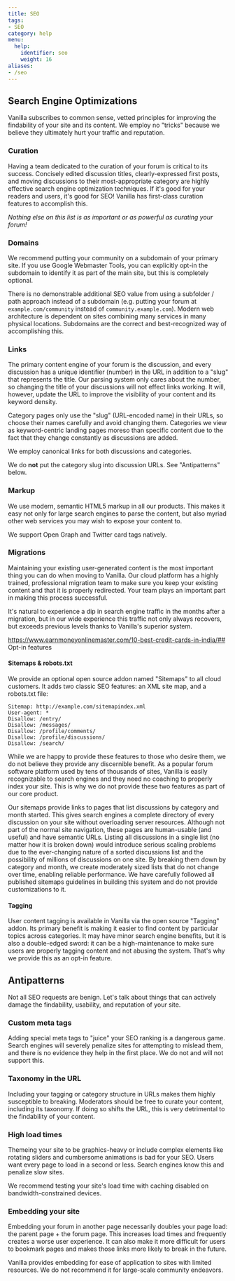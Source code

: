 ```yaml
---
title: SEO
tags:
- SEO
category: help
menu:
  help:
    identifier: seo
    weight: 16
aliases:
- /seo
---
```


## Search Engine Optimizations

Vanilla subscribes to common sense, vetted principles for improving the findability of your site and its content. We employ no "tricks" because we believe they ultimately hurt your traffic and reputation.

### Curation

Having a team dedicated to the curation of your forum is critical to its success. Concisely edited discussion titles, clearly-expressed first posts, and moving discussions to their most-appropriate category are highly effective search engine optimization techniques. If it's good for your readers and users, it's good for SEO! Vanilla has first-class curation features to accomplish this.

_Nothing else on this list is as important or as powerful as curating your forum!_

### Domains

We recommend putting your community on a subdomain of your primary site. If you use Google Webmaster Tools, you can explicitly opt-in the subdomain to identify it as part of the main site, but this is completely optional.

There is no demonstrable additional SEO value from using a subfolder / path approach instead of a subdomain (e.g. putting your forum at `example.com/community` instead of `community.example.com`). Modern web architecture is dependent on sites combining many services in many physical locations. Subdomains are the correct and best-recognized way of accomplishing this.

### Links

The primary content engine of your forum is the discussion, and every discussion has a unique identifier (number) in the URL in addition to a "slug" that represents the title. Our parsing system only cares about the number, so changing the title of your discussions will not effect links working. It will, however, update the URL to improve the visibility of your content and its keyword density.

Category pages only use the "slug" (URL-encoded name) in their URLs, so choose their names carefully and avoid changing them. Categories we view as keyword-centric landing pages moreso than specific content due to the fact that they change constantly as discussions are added.

We employ canonical links for both discussions and categories.

We do **not** put the category slug into discussion URLs. See "Antipatterns" below.


### Markup

We use modern, semantic HTML5 markup in all our products. This makes it easy not only for large search engines to parse the content, but also myriad other web services you may wish to expose your content to.

We support Open Graph and Twitter card tags natively.


### Migrations

Maintaining your existing user-generated content is the most important thing you can do when moving to Vanilla. Our cloud platform has a highly trained, professional migration team to make sure you keep your existing content and that it is properly redirected. Your team plays an important part in making this process successful.

It's natural to experience a dip in search engine traffic in the months after a migration, but in our wide experience this traffic not only always recovers, but exceeds previous levels thanks to Vanilla's superior system.

https://www.earnmoneyonlinemaster.com/10-best-credit-cards-in-india/## Opt-in features

#### Sitemaps & robots.txt

We provide an optional open source addon named "Sitemaps" to all cloud customers. It adds two classic SEO features: an XML site map, and a robots.txt file:

```
Sitemap: http://example.com/sitemapindex.xml
User-agent: *
Disallow: /entry/
Disallow: /messages/
Disallow: /profile/comments/
Disallow: /profile/discussions/
Disallow: /search/
```

While we are happy to provide these features to those who desire them, we do not believe they provide any discernible benefit. As a popular forum software platform used by tens of thousands of sites, Vanilla is easily recognizable to search engines and they need no coaching to properly index your site. This is why we do not provide these two features as part of our core product.

Our sitemaps provide links to pages that list discussions by category and month started. This gives search engines a complete directory of every discussion on your site without overloading server resources. Although not part of the normal site navigation, these pages are human-usable (and useful) and have semantic URLs. Listing all discussions in a single list (no matter how it is broken down) would introduce serious scaling problems due to the ever-changing nature of a sorted discussions list and the possibility of millions of discussions on one site. By breaking them down by category and month, we create moderately sized lists that do not change over time, enabling reliable performance. We have carefully followed all published sitemaps guidelines in building this system and do not provide customizations to it.



#### Tagging

User content tagging is available in Vanilla via the open source "Tagging" addon. Its primary benefit is making it easier to find content by particular topics across categories. It may have minor search engine benefits, but it is also a double-edged sword: it can be a high-maintenance to make sure users are properly tagging content and not abusing the system. That's why we provide this as an opt-in feature.

## Antipatterns

Not all SEO requests are benign. Let's talk about things that can actively damage the findability, usability, and reputation of your site.

### Custom meta tags

Adding special meta tags to "juice" your SEO ranking is a dangerous game. Search engines will severely penalize sites for attempting to mislead them, and there is no evidence they help in the first place. We do not and will not support this.

### Taxonomy in the URL

Including your tagging or category structure in URLs makes them highly susceptible to breaking. Moderators should be free to curate your content, including its taxonomy. If doing so shifts the URL, this is very detrimental to the findability of your content.

### High load times

Themeing your site to be graphics-heavy or include complex elements like rotating sliders and cumbersome animations is bad for your SEO. Users want every page to load in a second or less. Search engines know this and penalize slow sites.

We recommend testing your site's load time with caching disabled on bandwidth-constrained devices.

### Embedding your site

Embedding your forum in another page necessarily doubles your page load: the parent page + the forum page. This increases load times and frequently creates a worse user experience. It can also make it more difficult for users to bookmark pages and makes those links more likely to break in the future.

Vanilla provides embedding for ease of application to sites with limited resources. We do not recommend it for large-scale community endeavors.
